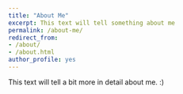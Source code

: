 ```yaml
---
title: "About Me"
excerpt: This text will tell something about me
permalink: /about-me/
redirect_from:
- /about/
- /about.html
author_profile: yes
---
```


This text will tell a bit more in detail about me. :)
